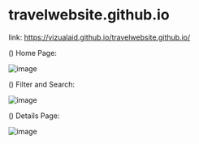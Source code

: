 # travelwebsite.github.io
link:
https://vizualaid.github.io/travelwebsite.github.io/

()
Home Page:

![image](https://user-images.githubusercontent.com/74894810/209435291-feaff0fb-3371-4511-ba8f-7a9dd5d3d01d.png)

()
Filter and Search:

![image](https://user-images.githubusercontent.com/74894810/209435338-cc1debd3-697a-4720-a334-35368979e590.png)

()
Details Page:

![image](https://user-images.githubusercontent.com/74894810/209437634-2bfb7240-197e-4885-bc87-246bb4085e66.png)


